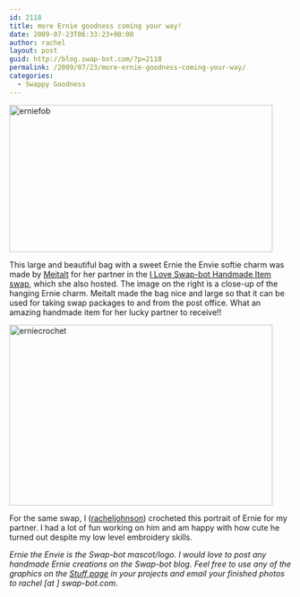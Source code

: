 ```yaml
---
id: 2118
title: more Ernie goodness coming your way!
date: 2009-07-23T06:33:23+00:00
author: rachel
layout: post
guid: http://blog.swap-bot.com/?p=2118
permalink: /2009/07/23/more-ernie-goodness-coming-your-way/
categories:
  - Swappy Goodness
---
```

  [<img src="http://blog.swap-bot.com/wp-content/uploads/2009/07/erniefob.jpg" alt="erniefob" title="erniefob" width="470" height="263" class="alignnone size-full wp-image-2119" />](http://www.flickr.com/photos/38688206@N05/3747339674/)

This large and beautiful bag with a sweet Ernie the Envie softie charm was made by [Meitalt](http://www.swap-bot.com/user:Meitalt) for her partner in the [I Love Swap-bot Handmade Item swap](http://www.swap-bot.com/swap/show/39516), which she also hosted. The image on the right is a close-up of the hanging Ernie charm. Meitalt made the bag nice and large so that it can be used for taking swap packages to and from the post office. What an amazing handmade item for her lucky partner to receive!!

[<img src="http://blog.swap-bot.com/wp-content/uploads/2009/07/erniecrochet.jpg" alt="erniecrochet" title="erniecrochet" width="470" height="323" class="alignnone size-full wp-image-2120" />](http://www.flickr.com/photos/rlj/3739028483/)

For the same swap, I ([racheljohnson](http://www.swap-bot.com/user:racheljohnson)) crocheted this portrait of Ernie for my partner. I had a lot of fun working on him and am happy with how cute he turned out despite my low level embroidery skills. 

_Ernie the Envie is the Swap-bot mascot/logo. I would love to post any handmade Ernie creations on the Swap-bot blog. Feel free to use any of the graphics on the [Stuff page](http://www.swap-bot.com/stuff.php) in your projects and email your finished photos to rachel [at ] swap-bot.com._